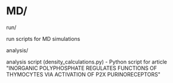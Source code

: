 # MD/
run/

  run scripts for MD simulations

  
analysis/

  analysis script (density_calculations.py) - Python script for article "INORGANIC POLYPHOSPHATE REGULATES FUNCTIONS OF THYMOCYTES VIA ACTIVATION OF P2X PURINORECEPTORS"
